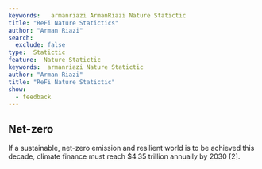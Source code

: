 ```yaml
---
keywords:   armanriazi ArmanRiazi Nature Statictic
title: "ReFi Nature Statictics"
author: "Arman Riazi"
search:
  exclude: false
type:  Statictic
feature:  Nature Statictic
keywords:  armanriazi Nature Statictic
author: "Arman Riazi"
title: "ReFi Nature Statictic"
show:
  - feedback
---
```


## Net-zero

If a sustainable, net-zero emission and resilient world is to be achieved this decade, climate finance must reach $4.35 trillion annually by 2030 [2].